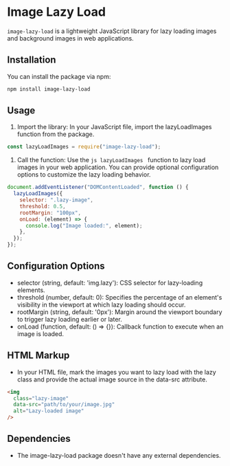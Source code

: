 # Image Lazy Load

`image-lazy-load` is a lightweight JavaScript library for lazy loading images and background images in web applications.

## Installation

You can install the package via npm:

```bash
npm install image-lazy-load
```

## Usage

1. Import the library: In your JavaScript file, import the lazyLoadImages function from the package.

```js
const lazyLoadImages = require("image-lazy-load");
```

1. Call the function: Use the `js lazyLoadImages ` function to lazy load images in your web application. You can provide optional configuration options to customize the lazy loading behavior.

```js
document.addEventListener("DOMContentLoaded", function () {
  lazyLoadImages({
    selector: ".lazy-image",
    threshold: 0.5,
    rootMargin: "100px",
    onLoad: (element) => {
      console.log("Image loaded:", element);
    },
  });
});
```

## Configuration Options

- selector (string, default: 'img.lazy'): CSS selector for lazy-loading elements.
- threshold (number, default: 0): Specifies the percentage of an element's visibility in the viewport at which lazy loading should occur.
- rootMargin (string, default: '0px'): Margin around the viewport boundary to trigger lazy loading earlier or later.
- onLoad (function, default: () => {}): Callback function to execute when an image is loaded.

## HTML Markup

- In your HTML file, mark the images you want to lazy load with the lazy class and provide the actual image source in the data-src attribute.

```html
<img
  class="lazy-image"
  data-src="path/to/your/image.jpg"
  alt="Lazy-loaded image"
/>
```

## Dependencies

- The image-lazy-load package doesn't have any external dependencies.
